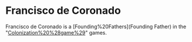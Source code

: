 # Francisco de Coronado

Francisco de Coronado is a [Founding%20Fathers](Founding Father) in the "[Colonization%20%28game%29](Colonization)" games.